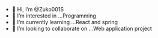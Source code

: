 - 👋 Hi, I’m @Zuko001S
- 👀 I’m interested in ...Programming
- 🌱 I’m currently learning ...React and spring
- 💞️ I’m looking to collaborate on ...Web application project

